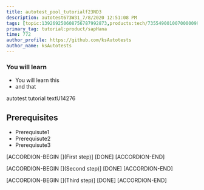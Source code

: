 ```yaml
---
title: autotest_pool_tutorialf23ND3
description: autotest673W31_7/8/2020 12:51:08 PM
tags: [topic:139269250608756787992873,products:tech/73554900100700000996,tutorial:experience/advanced]
primary_tag: tutorial:product/sapHana
time: 772
author_profile: https://github.com/ksAutotests
author_name: ksAutotests
---
```

### You will learn
- You will learn this
- and that

autotest tutorial textU14276

## Prerequisites
- Prerequisute1
- Prerequisute2
- Prerequisute3

[ACCORDION-BEGIN [](First step)]
[DONE]
[ACCORDION-END]

[ACCORDION-BEGIN [](Second step)]
[DONE]
[ACCORDION-END]

[ACCORDION-BEGIN [](Third step)]
[DONE]
[ACCORDION-END]

